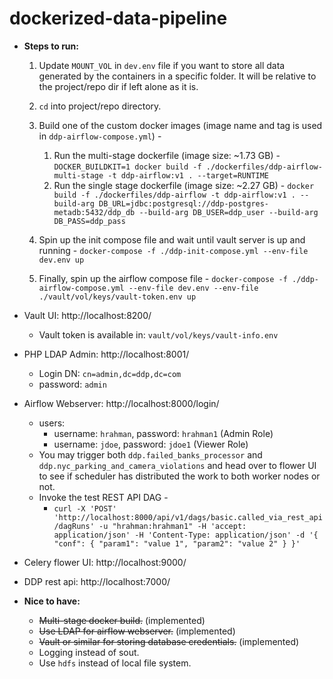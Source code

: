 # dockerized-data-pipeline

* <b>Steps to run:</b>

  1. Update `MOUNT_VOL` in `dev.env` file if you want to store all data generated by the containers in a specific folder. 
  It will be relative to the project/repo dir if left alone as it is.

  2. `cd` into project/repo directory.

  3. Build one of the custom docker images (image name and tag is used in `ddp-airflow-compose.yml`) -
     1. Run the multi-stage dockerfile (image size: ~1.73 GB) - 
     `DOCKER_BUILDKIT=1 docker build -f ./dockerfiles/ddp-airflow-multi-stage -t ddp-airflow:v1 . --target=RUNTIME`
     2. Run the single stage dockerfile (image size: ~2.27 GB) - 
     `docker build -f ./dockerfiles/ddp-airflow -t ddp-airflow:v1 . --build-arg DB_URL=jdbc:postgresql://ddp-postgres-metadb:5432/ddp_db --build-arg DB_USER=ddp_user --build-arg DB_PASS=ddp_pass`

  4. Spin up the init compose file and wait until vault server is up and running - 
  `docker-compose -f ./ddp-init-compose.yml --env-file dev.env up`
  
  5. Finally, spin up the airflow compose file - 
  `docker-compose -f ./ddp-airflow-compose.yml --env-file dev.env --env-file ./vault/vol/keys/vault-token.env up`


* Vault UI: http://localhost:8200/
  * Vault token is available in: `vault/vol/keys/vault-info.env`


* PHP LDAP Admin: http://localhost:8001/
  * Login DN: `cn=admin,dc=ddp,dc=com`
  * password: `admin`
* Airflow Webserver: http://localhost:8000/login/ 
  * users:
    * username: `hrahman`, password: `hrahman1` (Admin Role)
    * username: `jdoe`, password: `jdoe1` (Viewer Role)
  * You may trigger both `ddp.failed_banks_processor` and `ddp.nyc_parking_and_camera_violations` and head over to flower UI to see if scheduler has distributed the work to both worker nodes or not.
  * Invoke the test REST API DAG - 
    * `curl -X 'POST' 'http://localhost:8000/api/v1/dags/basic.called_via_rest_api/dagRuns' -u "hrahman:hrahman1" -H 'accept: application/json' -H 'Content-Type: application/json' -d '{ "conf": { "param1": "value 1", "param2": "value 2" } }'`
* Celery flower UI: http://localhost:9000/
* DDP rest api: http://localhost:7000/


* <b>Nice to have:</b>
  * <s>Multi-stage docker build.</s> (implemented)
  * <s>Use LDAP for airflow webserver.</s> (implemented)
  * <s>Vault or similar for storing database credentials.</s> (implemented)
  * Logging instead of sout.
  * Use `hdfs` instead of local file system.
